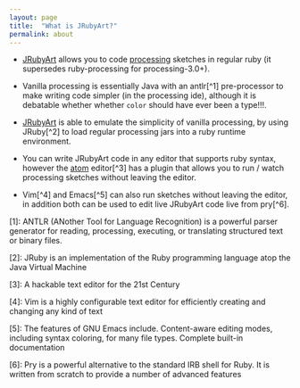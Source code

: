 ```yaml
---
layout: page
title:  "What is JRubyArt?"
permalink: about
---
```


  - [JRubyArt](https://github.com/ruby-processing/JRubyArt) allows you
    to code [processing](https://processing.org/) sketches in regular
    ruby (it supersedes ruby-processing for processing-3.0+).

  - Vanilla processing is essentially Java with an antlr[^1]
    pre-processor to make writing code simpler (in the processing ide), although
    it is debatable whether whether `color` should have ever been a type!!!.

  - [JRubyArt](https://github.com/ruby-processing/JRubyArt) is able to
    emulate the simplicity of vanilla processing, by using JRuby[^2]
    to load regular processing jars into a ruby runtime environment.

  - You can write JRubyArt code in any editor that supports ruby syntax,
    however the [atom](https://atom.io/) editor[^3] has a plugin that
    allows you to run / watch processing sketches without leaving the
    editor.

  - Vim[^4] and Emacs[^5] can also run sketches without leaving the
    editor, in addition both can be used to edit live JRubyArt code live
    from pry[^6].



[1]: ANTLR (ANother Tool for Language Recognition) is a powerful parser
generator for reading, processing, executing, or translating structured
text or binary files.

[2]: JRuby is an implementation of the Ruby programming language atop the
Java Virtual Machine

[3]: A hackable text editor for the 21st Century

[4]: Vim is a highly configurable text editor for efficiently creating
and changing any kind of text

[5]: The features of GNU Emacs include. Content-aware editing modes,
including syntax coloring, for many file types. Complete built-in
documentation

[6]: Pry is a powerful alternative to the standard IRB shell for Ruby.
It is written from scratch to provide a number of advanced features
